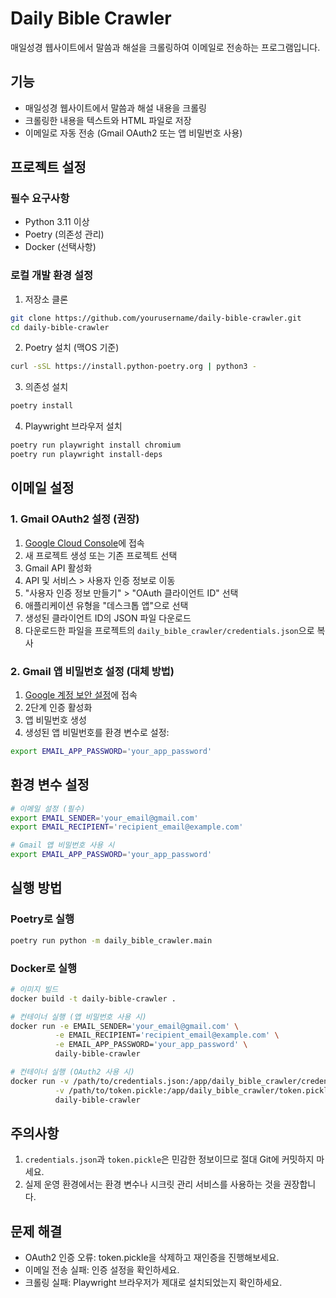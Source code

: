 # Daily Bible Crawler

매일성경 웹사이트에서 말씀과 해설을 크롤링하여 이메일로 전송하는 프로그램입니다.

## 기능

- 매일성경 웹사이트에서 말씀과 해설 내용을 크롤링
- 크롤링한 내용을 텍스트와 HTML 파일로 저장
- 이메일로 자동 전송 (Gmail OAuth2 또는 앱 비밀번호 사용)

## 프로젝트 설정

### 필수 요구사항

- Python 3.11 이상
- Poetry (의존성 관리)
- Docker (선택사항)

### 로컬 개발 환경 설정

1. 저장소 클론
```bash
git clone https://github.com/yourusername/daily-bible-crawler.git
cd daily-bible-crawler
```

2. Poetry 설치 (맥OS 기준)
```bash
curl -sSL https://install.python-poetry.org | python3 -
```

3. 의존성 설치
```bash
poetry install
```

4. Playwright 브라우저 설치
```bash
poetry run playwright install chromium
poetry run playwright install-deps
```

## 이메일 설정

### 1. Gmail OAuth2 설정 (권장)

1. [Google Cloud Console](https://console.cloud.google.com/)에 접속
2. 새 프로젝트 생성 또는 기존 프로젝트 선택
3. Gmail API 활성화
4. API 및 서비스 > 사용자 인증 정보로 이동
5. "사용자 인증 정보 만들기" > "OAuth 클라이언트 ID" 선택
6. 애플리케이션 유형을 "데스크톱 앱"으로 선택
7. 생성된 클라이언트 ID의 JSON 파일 다운로드
8. 다운로드한 파일을 프로젝트의 `daily_bible_crawler/credentials.json`으로 복사

### 2. Gmail 앱 비밀번호 설정 (대체 방법)

1. [Google 계정 보안 설정](https://myaccount.google.com/security)에 접속
2. 2단계 인증 활성화
3. 앱 비밀번호 생성
4. 생성된 앱 비밀번호를 환경 변수로 설정:
```bash
export EMAIL_APP_PASSWORD='your_app_password'
```

## 환경 변수 설정

```bash
# 이메일 설정 (필수)
export EMAIL_SENDER='your_email@gmail.com'
export EMAIL_RECIPIENT='recipient_email@example.com'

# Gmail 앱 비밀번호 사용 시
export EMAIL_APP_PASSWORD='your_app_password'
```

## 실행 방법

### Poetry로 실행

```bash
poetry run python -m daily_bible_crawler.main
```

### Docker로 실행

```bash
# 이미지 빌드
docker build -t daily-bible-crawler .

# 컨테이너 실행 (앱 비밀번호 사용 시)
docker run -e EMAIL_SENDER='your_email@gmail.com' \
          -e EMAIL_RECIPIENT='recipient_email@example.com' \
          -e EMAIL_APP_PASSWORD='your_app_password' \
          daily-bible-crawler

# 컨테이너 실행 (OAuth2 사용 시)
docker run -v /path/to/credentials.json:/app/daily_bible_crawler/credentials.json \
          -v /path/to/token.pickle:/app/daily_bible_crawler/token.pickle \
          daily-bible-crawler
```

## 주의사항

1. `credentials.json`과 `token.pickle`은 민감한 정보이므로 절대 Git에 커밋하지 마세요.
2. 실제 운영 환경에서는 환경 변수나 시크릿 관리 서비스를 사용하는 것을 권장합니다.

## 문제 해결

- OAuth2 인증 오류: token.pickle을 삭제하고 재인증을 진행해보세요.
- 이메일 전송 실패: 인증 설정을 확인하세요.
- 크롤링 실패: Playwright 브라우저가 제대로 설치되었는지 확인하세요.
